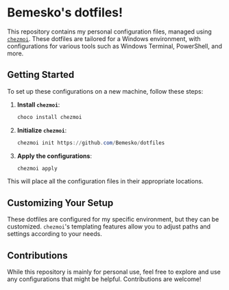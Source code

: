 # Bemesko's dotfiles!

This repository contains my personal configuration files, managed using [`chezmoi`](https://www.chezmoi.io/). These dotfiles are tailored for a Windows environment, with configurations for various tools such as Windows Terminal, PowerShell, and more.

## Getting Started

To set up these configurations on a new machine, follow these steps:

1. **Install `chezmoi`**:
   ```powershell
   choco install chezmoi
   ```

2. **Initialize `chezmoi`**:
   ```powershell
   chezmoi init https://github.com/Bemesko/dotfiles
   ```

3. **Apply the configurations**:
   ```powershell
   chezmoi apply
   ```

This will place all the configuration files in their appropriate locations.

## Customizing Your Setup

These dotfiles are configured for my specific environment, but they can be customized. `chezmoi`'s templating features allow you to adjust paths and settings according to your needs.

## Contributions

While this repository is mainly for personal use, feel free to explore and use any configurations that might be helpful. Contributions are welcome!
